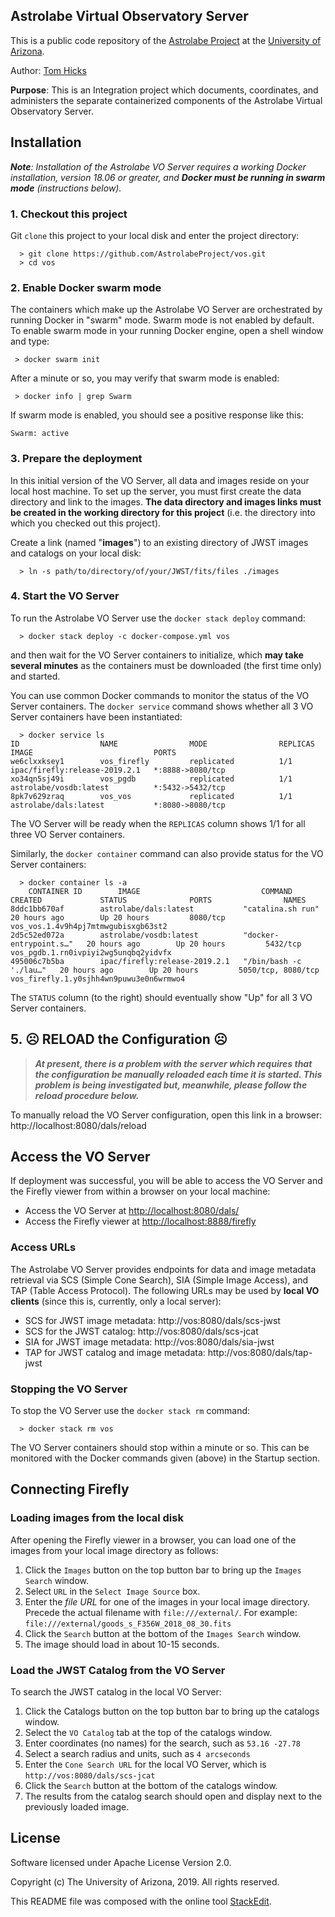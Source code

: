 ﻿
## Astrolabe Virtual Observatory Server

This is a public code repository of the [Astrolabe Project](http://astrolabe.arizona.edu/) at the [University of Arizona](http://www.arizona.edu).

Author: [Tom Hicks](https://github.com/hickst)

**Purpose**: This is an Integration project which documents, coordinates, and administers the separate containerized components of the Astrolabe Virtual Observatory Server.

## Installation

***Note**: Installation of the Astrolabe VO Server requires a working Docker installation, version 18.06 or greater, and **Docker  must  be running in swarm mode** (instructions below).*

### 1. Checkout this project

Git `clone` this project to your local disk and enter the project directory:
```
  > git clone https://github.com/AstrolabeProject/vos.git
  > cd vos
```

### 2. Enable Docker swarm mode

The containers which make up the Astrolabe VO Server are orchestrated by running Docker in "swarm" mode. Swarm mode is not enabled by default. To enable swarm mode in your running Docker engine, open a shell window and type:
```
 > docker swarm init
```

After a minute or so, you may verify that swarm mode is enabled:
```
 > docker info | grep Swarm
```

If swarm mode is enabled, you should see a positive response like this:
```
Swarm: active
```

### 3. Prepare the deployment

In this initial version of the VO Server, all data and images reside on your local host machine. To set up the server, you must first create the data directory and link to the images. **The data directory and images links must be created  in the working directory for this project** (i.e. the directory into which you checked out this project).

Create a link (named "**images**") to an existing directory of JWST images and catalogs on your local disk:
```
  > ln -s path/to/directory/of/your/JWST/fits/files ./images
```

### 4. Start the VO Server

To run the Astrolabe VO Server use the `docker stack deploy` command:
```
  > docker stack deploy -c docker-compose.yml vos
```
and then wait for the VO Server containers to initialize, which **may take several minutes** as the containers must be downloaded (the first time only) and started.

You can use common Docker commands to monitor the status of the VO Server containers. The `docker service` command shows whether all 3 VO Server containers have been instantiated:
```
  > docker service ls
ID                  NAME                MODE                REPLICAS            IMAGE                           PORTS
we6clxxksey1        vos_firefly         replicated          1/1                 ipac/firefly:release-2019.2.1   *:8888->8080/tcp
xo34qn5sj49i        vos_pgdb            replicated          1/1                 astrolabe/vosdb:latest          *:5432->5432/tcp
8pk7v629zraq        vos_vos             replicated          1/1                 astrolabe/dals:latest           *:8080->8080/tcp
```
The VO Server will be ready when the `REPLICAS` column shows 1/1 for all three VO Server containers.

Similarly, the `docker container` command can also provide status for the VO Server containers:
```
  > docker container ls -a
    CONTAINER ID        IMAGE                           COMMAND                  CREATED             STATUS              PORTS                NAMES
8ddc1bb670af        astrolabe/dals:latest           "catalina.sh run"        20 hours ago        Up 20 hours         8080/tcp             vos_vos.1.4v9h4pj7mtmwgubisxgb63st2
2d5c52ed072a        astrolabe/vosdb:latest          "docker-entrypoint.s…"   20 hours ago        Up 20 hours         5432/tcp             vos_pgdb.1.rn0ivpiyi2wg5unqbq2yidvfx
495006c7b5ba        ipac/firefly:release-2019.2.1   "/bin/bash -c './lau…"   20 hours ago        Up 20 hours         5050/tcp, 8080/tcp   vos_firefly.1.y0sjhh4wn9puwu3e0n6wrmwo4
```
The `STATUS` column (to the right) should eventually show "Up" for all 3 VO Server containers.

## 5. :frowning_face: RELOAD the Configuration :frowning_face:

> ***At present, there is a problem with the server which requires that the configuration be manually reloaded each time it is started. This problem is being investigated but, meanwhile, please follow the reload procedure below.***

To manually reload the VO Server configuration, open this link in a browser:
http://localhost:8080/dals/reload

## Access the VO Server

If deployment was successful, you will be able to access the VO Server and the Firefly viewer from within a browser on your local machine:

  - Access the VO Server at [http://localhost:8080/dals/](http://localhost:8080/dals/)
  - Access the Firefly viewer at [http://localhost:8888/firefly](http://localhost:8888/firefly)

### Access URLs

The Astrolabe VO Server provides endpoints for data and image metadata retrieval via SCS (Simple Cone Search), SIA (Simple Image Access), and TAP (Table Access Protocol). The following URLs may be used by **local VO clients** (since this is, currently, only a local server):

 - SCS for JWST image metadata: http://vos:8080/dals/scs-jwst
 - SCS for the JWST catalog: http://vos:8080/dals/scs-jcat
 - SIA for JWST image metadata: http://vos:8080/dals/sia-jwst
 - TAP for JWST catalog and image metadata: http://vos:8080/dals/tap-jwst

### Stopping the VO Server

To stop the VO Server use the `docker stack rm` command:
```
  > docker stack rm vos
```
The VO Server containers should stop within a minute or so. This can be monitored with the Docker commands given (above) in the Startup section.

## Connecting Firefly

### Loading images from the local disk

After opening the Firefly viewer in a browser, you can load one of the images from your local image directory as follows:

 1. Click the `Images` button on the top button bar to bring up the `Images Search` window.
 2. Select `URL` in the `Select Image Source` box.
 3. Enter the *file URL* for one of the images in your local image directory. Precede the actual filename with `file:///external/`. For example: `file:///external/goods_s_F356W_2018_08_30.fits`
 4. Click the `Search` button at the bottom of the `Images Search` window.
 5. The image should load in about 10-15 seconds.

### Load the JWST Catalog from the VO Server

To search the JWST catalog in the local VO Server:

 1. Click the Catalogs button on the top button bar to bring up the catalogs window.
 2. Select the `VO Catalog` tab at the top of the catalogs window.
 3. Enter coordinates (no names) for the search, such as `53.16 -27.78`
 4. Select a search radius and units, such as `4 arcseconds`
 5. Enter the `Cone Search URL` for the local VO Server, which is `http://vos:8080/dals/scs-jcat`
 6. Click the `Search` button at the bottom of the catalogs window.
 7. The results from the catalog search should open and display next to the previously loaded image.

## License

Software licensed under Apache License Version 2.0. 

Copyright (c) The University of Arizona, 2019. All rights reserved.

This README file was composed with the online tool [StackEdit](https://stackedit.io/).

